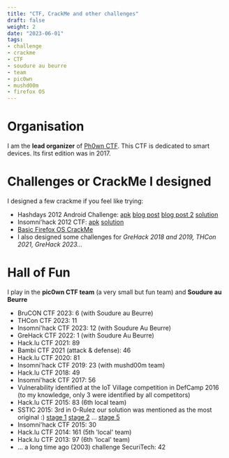 ```yaml
---
title: "CTF, CrackMe and other challenges"
draft: false
weight: 2
date: "2023-06-01"
tags:
- challenge
- crackme
- CTF
- soudure au beurre
- team
- pic0wn
- mushd00m
- firefox OS
---
```


# Organisation

I am the **lead organizer** of [Ph0wn CTF](https://ph0wn.org). This CTF is dedicated to smart devices. Its first edition was in 2017.

# Challenges or CrackMe I designed

I designed a few crackme if you feel like trying:

- Hashdays 2012 Android Challenge: [apk](./hashdays-challenge.apk) [blog post](http://blog.fortinet.com/post/hashdays-android-challenge-win-a-fortigate) [blog post 2](http://blog.fortinet.com/post/hashdays-android-challenge-the-solution) [solution](./hashdayschallenge.pdf)
- Insomni'hack 2012 CTF: [apk](./insomnidroid.apk) [solution](./insomnichallenge.pdf)
- [Basic Firefox OS CrackMe](https://github.com/cryptax/firecrackme)
- I also designed some challenges for *GreHack 2018 and 2019, THCon 2021, GreHack 2023...*

# Hall of Fun

I play in the **pic0wn CTF team** (a very small but fun team) and **Soudure au Beurre**

- BruCON CTF 2023: 6 (with Soudure au Beurre)
- THCon CTF 2023: 11
- Insomni'hack CTF 2023: 12 (with Soudure Au Beurre)
- GreHack CTF 2022: 1 (with Soudure Au Beurre)
- Hack.lu CTF 2021: 89
- Bambi CTF 2021 (attack & defense): 46
- Hack.lu CTF 2020: 81
- Insomni'hack CTF 2019: 23 (with mushd00m team)
- Hack.lu CTF 2018: 49
- Insomni'hack CTF 2017: 56 
- Vulnerability identified at the IoT Village competition in DefCamp 2016 (to my knowledge, only 3 were identified by all competitors)
- Hack.lu CTF 2015: 83 (6th local team)
- SSTIC 2015: 3rd in 0-Rulez our solution was mentioned as the most original :) [stage 1](https://pico.masdescrocodiles.fr/static/uploads/BD/pico-sstic-stage1.png) [stage 2](https://pico.masdescrocodiles.fr/static/uploads/BD/pico-sstic-stage2.png)  ... [stage 5](https://pico.masdescrocodiles.fr/static/uploads/BD/pico-sstic-stage5.png)
- Insomni'hack CTF 2015: 30
- Hack.lu CTF 2014: 161 (5th 'local' team)
- Hack.lu CTF 2013: 97 (6th 'local' team)
- ... a long time ago (2003) challenge SecuriTech: 42

